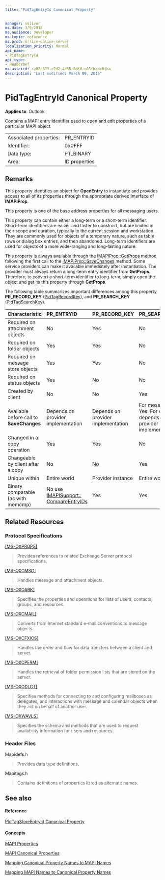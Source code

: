 ```yaml
---
title: "PidTagEntryId Canonical Property"
 
 
manager: soliver
ms.date: 3/9/2015
ms.audience: Developer
ms.topic: reference
ms.prod: office-online-server
localization_priority: Normal
api_name:
- PidTagEntryId
api_type:
- HeaderDef
ms.assetid: ca02e873-c2d2-4d58-8df8-c05fbcdc8fba
description: "Last modified: March 09, 2015"
---
```


# PidTagEntryId Canonical Property

  
  
**Applies to**: Outlook 
  
Contains a MAPI entry identifier used to open and edit properties of a particular MAPI object. 
  
|||
|:-----|:-----|
|Associated properties:  <br/> |PR_ENTRYID  <br/> |
|Identifier:  <br/> |0x0FFF  <br/> |
|Data type:  <br/> |PT_BINARY  <br/> |
|Area:  <br/> |ID properties  <br/> |
   
## Remarks

This property identifies an object for **OpenEntry** to instantiate and provides access to all of its properties through the appropriate derived interface of **IMAPIProp**. 
  
This property is one of the base address properties for all messaging users. 
  
This property can contain either a long-term or a short-term identifier. Short-term identifiers are easier and faster to construct, but are limited in their scope and duration, typically to the current session and workstation. They are commonly used for objects of a temporary nature, such as table rows or dialog box entries, and then abandoned. Long-term identifiers are used for objects of a more wide-ranging and long-lasting nature. 
  
This property is always available through the [IMAPIProp::GetProps](imapiprop-getprops.md) method following the first call to the [IMAPIProp::SaveChanges](imapiprop-savechanges.md) method. Some service providers can make it available immediately after instantiation. The provider must always return a long-term entry identifier from **GetProps**. Therefore, to convert a short-term identifier to long-term, simply open the object and get its this property through **GetProps**. 
  
The following table summarizes important differences among this property, **PR_RECORD_KEY** ([PidTagRecordKey](pidtagrecordkey-canonical-property.md)), and **PR_SEARCH_KEY** ([PidTagSearchKey](pidtagsearchkey-canonical-property.md)). 
  
|**Characteristic**|**PR_ENTRYID**|**PR_RECORD_KEY**|**PR_SEARCH_KEY**|
|:-----|:-----|:-----|:-----|
|Required on attachment objects  <br/> |No  <br/> |Yes  <br/> |No  <br/> |
|Required on folder objects  <br/> |Yes  <br/> |Yes  <br/> |No  <br/> |
|Required on message store objects  <br/> |Yes  <br/> |Yes  <br/> |No  <br/> |
|Required on status objects  <br/> |Yes  <br/> |No  <br/> |No  <br/> |
|Created by client  <br/> |No  <br/> |No  <br/> |Yes  <br/> |
|Available before call to **SaveChanges** <br/> |Depends on provider implementation  <br/> |Depends on provider implementation  <br/> |For messages, Yes. For others, depends on provider implementation.  <br/> |
|Changed in a copy operation  <br/> |Yes  <br/> |Yes  <br/> |No  <br/> |
|Changeable by client after a copy  <br/> |No  <br/> |No  <br/> |Yes  <br/> |
|Unique within  <br/> |Entire world  <br/> |Provider instance  <br/> |Entire world  <br/> |
|Binary comparable (as with memcmp)  <br/> |No use [IMAPISupport:: CompareEntryIDs](imapisupport-compareentryids.md) <br/> |Yes  <br/> |Yes  <br/> |
   
## Related Resources

### Protocol Specifications

[[MS-OXPROPS]](http://msdn.microsoft.com/library/f6ab1613-aefe-447d-a49c-18217230b148%28Office.15%29.aspx)
  
> Provides references to related Exchange Server protocol specifications.
    
[[MS-OXCMSG]](http://msdn.microsoft.com/library/7fd7ec40-deec-4c06-9493-1bc06b349682%28Office.15%29.aspx)
  
> Handles message and attachment objects.
    
[[MS-OXOABK]](http://msdn.microsoft.com/library/f4cf9b4c-9232-4506-9e71-2270de217614%28Office.15%29.aspx)
  
> Specifies the properties and operations for lists of users, contacts, groups, and resources.
    
[[MS-OXCMAIL]](http://msdn.microsoft.com/library/b60d48db-183f-4bf5-a908-f584e62cb2d4%28Office.15%29.aspx)
  
> Converts from Internet standard e-mail conventions to message objects.
    
[[MS-OXCFXICS]](http://msdn.microsoft.com/library/b9752f3d-d50d-44b8-9e6b-608a117c8532%28Office.15%29.aspx)
  
> Handles the order and flow for data transfers between a client and server.
    
[[MS-OXCPERM]](http://msdn.microsoft.com/library/944ddb65-6249-4c34-a46e-363fcd37195e%28Office.15%29.aspx)
  
> Handles the retrieval of folder permission lists that are stored on the server.
    
[[MS-OXODLGT]](http://msdn.microsoft.com/library/01a89b11-9c43-4c40-b147-8f6a1ef5a44f%28Office.15%29.aspx)
  
> Specifies methods for connecting to and configuring mailboxes as delegates, and interactions with message and calendar objects when they act on behalf of another user.
    
[[MS-OXWAVLS]](http://msdn.microsoft.com/library/69a276d8-5fc3-40ba-acd0-31cf42e6af58%28Office.15%29.aspx)
  
> Specifies the schema and methods that are used to request availability information for users and resources.
    
### Header Files

Mapidefs.h
  
> Provides data type definitions.
    
Mapitags.h
  
> Contains definitions of properties listed as alternate names.
    
## See also

#### Reference

[PidTagStoreEntryId Canonical Property](pidtagstoreentryid-canonical-property.md)
#### Concepts

[MAPI Properties](mapi-properties.md)
  
[MAPI Canonical Properties](mapi-canonical-properties.md)
  
[Mapping Canonical Property Names to MAPI Names](mapping-canonical-property-names-to-mapi-names.md)
  
[Mapping MAPI Names to Canonical Property Names](mapping-mapi-names-to-canonical-property-names.md)

